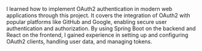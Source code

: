 I learned how to implement OAuth2 authentication in modern web applications through this project. It covers the integration of OAuth2 with popular platforms like GitHub and 
Google, enabling secure user authentication and authorization. By using Spring Boot on the backend and React on the frontend, I gained experience in setting up and configuring 
OAuth2 clients, handling user data, and managing tokens.
